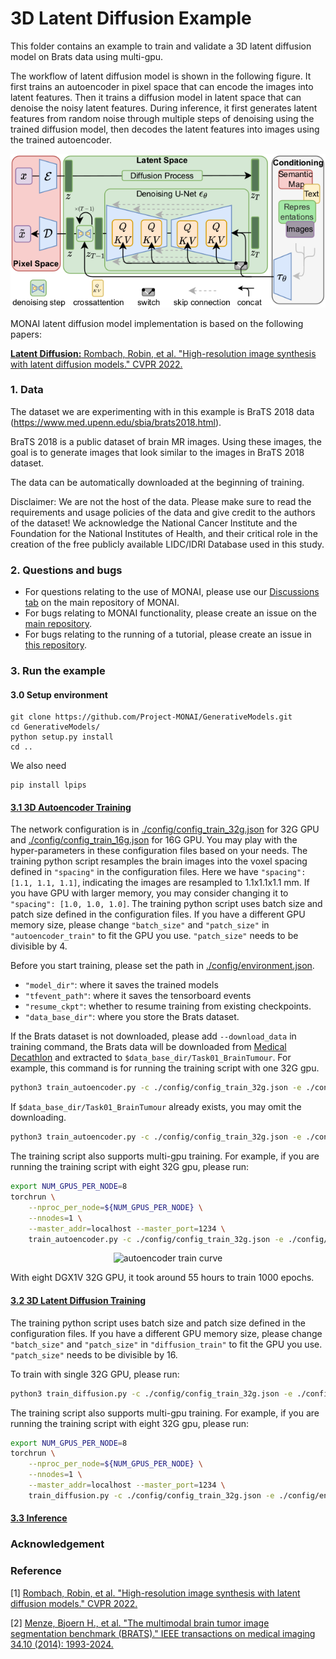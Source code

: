 # 3D Latent Diffusion Example
This folder contains an example to train and validate a 3D latent diffusion model on Brats data using multi-gpu.

The workflow of latent diffusion model is shown in the following figure. It first trains an autoencoder in pixel space that can encode the images into latent features. Then it trains a diffusion model in latent space that can denoise the noisy latent features. During inference, it first generates latent features from random noise through multiple steps of denoising using the trained diffusion model, then decodes the latent features into images using the trained autoencoder.
<p align="center">
  <img src="ldm.png" alt="detection scheme")
</p>

MONAI latent diffusion model implementation is based on the following papers:

[**Latent Diffusion:** Rombach, Robin, et al. "High-resolution image synthesis with latent diffusion models." CVPR 2022.](https://openaccess.thecvf.com/content/CVPR2022/papers/Rombach_High-Resolution_Image_Synthesis_With_Latent_Diffusion_Models_CVPR_2022_paper.pdf)

### 1. Data

The dataset we are experimenting with in this example is BraTS 2018 data (https://www.med.upenn.edu/sbia/brats2018.html).

BraTS 2018 is a public dataset of brain MR images. Using these images, the goal is to generate images that look similar to the images in BraTS 2018 dataset.

The data can be automatically downloaded at the beginning of training.

Disclaimer: We are not the host of the data. Please make sure to read the requirements and usage policies of the data and give credit to the authors of the dataset! We acknowledge the National Cancer Institute and the Foundation for the National Institutes of Health, and their critical role in the creation of the free publicly available LIDC/IDRI Database used in this study.

### 2. Questions and bugs

- For questions relating to the use of MONAI, please use our [Discussions tab](https://github.com/Project-MONAI/MONAI/discussions) on the main repository of MONAI.
- For bugs relating to MONAI functionality, please create an issue on the [main repository](https://github.com/Project-MONAI/MONAI/issues).
- For bugs relating to the running of a tutorial, please create an issue in [this repository](https://github.com/Project-MONAI/Tutorials/issues).

### 3. Run the example
#### 3.0 Setup environment
```
git clone https://github.com/Project-MONAI/GenerativeModels.git
cd GenerativeModels/
python setup.py install
cd ..
```
We also need
```
pip install lpips
```

#### [3.1 3D Autoencoder Training](./train_autoencoder.py)

The network configuration is in [./config/config_train_32g.json](./config/config_train_32g.json) for 32G GPU
and [./config/config_train_16g.json](./config/config_train_16g.json) for 16G GPU.
You may play with the hyper-parameters in these configuration files based on your needs.
The training python script resamples the brain images into the voxel spacing defined in `"spacing"` in the configuration files. Here we have `"spacing": [1.1, 1.1, 1.1]`, indicating the images are resampled to 1.1x1.1x1.1 mm.
If you have GPU with larger memory, you may consider changing it to `"spacing": [1.0, 1.0, 1.0]`.
The training python script uses batch size and patch size defined in the configuration files. If you have a different GPU memory size, please change `"batch_size"` and `"patch_size"` in `"autoencoder_train"` to fit the GPU you use. `"patch_size"` needs to be divisible by 4.

Before you start training, please set the path in [./config/environment.json](./config/environment.json).

- `"model_dir"`: where it saves the trained models
- `"tfevent_path"`: where it saves the tensorboard events
- `"resume_ckpt"`: whether to resume training from existing checkpoints.
- `"data_base_dir"`: where you store the Brats dataset.

If the Brats dataset is not downloaded, please add `--download_data` in training command, the Brats data will be downloaded from [Medical Decathlon](http://medicaldecathlon.com/) and extracted to `$data_base_dir/Task01_BrainTumour`. For example, this command is for running the training script with one 32G gpu.
```bash
python3 train_autoencoder.py -c ./config/config_train_32g.json -e ./config/environment.json -g 1 --download_data
```
If `$data_base_dir/Task01_BrainTumour` already exists, you may omit the downloading.
```bash
python3 train_autoencoder.py -c ./config/config_train_32g.json -e ./config/environment.json -g 1
```

The training script also supports multi-gpu training.
For example, if you are running the training script with eight 32G gpu, please run:
```bash
export NUM_GPUS_PER_NODE=8
torchrun \
    --nproc_per_node=${NUM_GPUS_PER_NODE} \
    --nnodes=1 \
    --master_addr=localhost --master_port=1234 \
    train_autoencoder.py -c ./config/config_train_32g.json -e ./config/environment.json -g ${NUM_GPUS_PER_NODE}
```

<p align="center">
  <img src="placeholder" alt="autoencoder train curve")
</p>

With eight DGX1V 32G GPU, it took around 55 hours to train 1000 epochs.

#### [3.2 3D Latent Diffusion Training](./train_diffusion.py)
The training python script uses batch size and patch size defined in the configuration files. If you have a different GPU memory size, please change `"batch_size"` and `"patch_size"` in `"diffusion_train"` to fit the GPU you use. `"patch_size"` needs to be divisible by 16.

To train with single 32G GPU, please run:
```bash
python3 train_diffusion.py -c ./config/config_train_32g.json -e ./config/environment.json -g 1
```

The training script also supports multi-gpu training.
For example, if you are running the training script with eight 32G gpu, please run:
```bash
export NUM_GPUS_PER_NODE=8
torchrun \
    --nproc_per_node=${NUM_GPUS_PER_NODE} \
    --nnodes=1 \
    --master_addr=localhost --master_port=1234 \
    train_diffusion.py -c ./config/config_train_32g.json -e ./config/environment.json -g ${NUM_GPUS_PER_NODE}
```


#### [3.3 Inference]()



### Acknowledgement


### Reference
[1] [Rombach, Robin, et al. "High-resolution image synthesis with latent diffusion models." CVPR 2022.](https://openaccess.thecvf.com/content/CVPR2022/papers/Rombach_High-Resolution_Image_Synthesis_With_Latent_Diffusion_Models_CVPR_2022_paper.pdf)

[2] [Menze, Bjoern H., et al. "The multimodal brain tumor image segmentation benchmark (BRATS)." IEEE transactions on medical imaging 34.10 (2014): 1993-2024.](https://ieeexplore.ieee.org/document/6975210)
